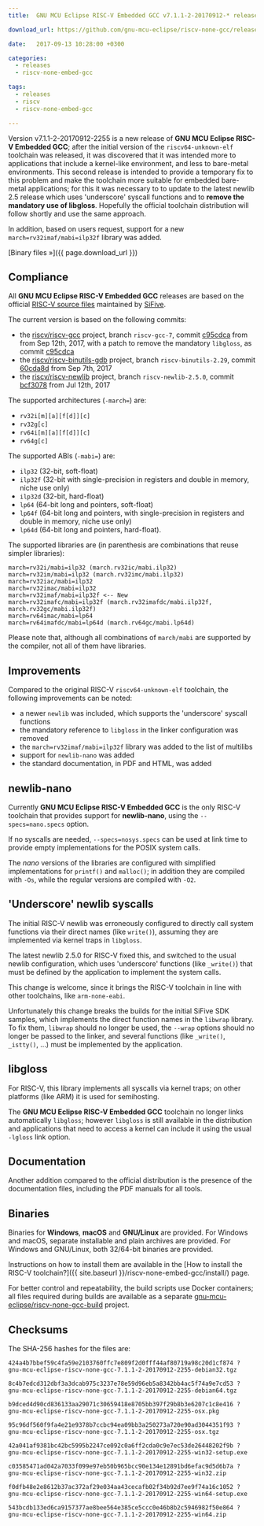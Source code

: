 ```yaml
---
title:  GNU MCU Eclipse RISC-V Embedded GCC v7.1.1-2-20170912-* released

download_url: https://github.com/gnu-mcu-eclipse/riscv-none-gcc/releases/tag/v7.1.1-2-20170912

date:   2017-09-13 10:28:00 +0300

categories:
  - releases
  - riscv-none-embed-gcc

tags:
  - releases
  - riscv
  - riscv-none-embed-gcc

---
```


Version v7.1.1-2-20170912-2255 is a new release of **GNU MCU Eclipse RISC-V Embedded GCC**; after the initial version of the `riscv64-unknown-elf` toolchain was released, it was discovered that it was intended more to applications that include a kernel-like environment, and less to bare-metal environments. This second release is intended to provide a temporary fix to this problem and make the toolchain more suitable for embedded bare-metal applications; for this it was necessary to to update to the latest newlib 2.5 release which uses 'underscore' syscall functions and to **remove the mandatory use of libgloss**. Hopefully the official toolchain distribution will follow shortly and use the same approach.

In addition, based on users request, support for a new `march=rv32imaf/mabi=ilp32f` library was added.

[Binary files »]({{ page.download_url }})

## Compliance

All **GNU MCU Eclipse RISC-V Embedded GCC** releases are based on the official [RISC-V source files](https://github.com/riscv/riscv-gcc) maintained by [SiFive](https://www.sifive.com).

The current version is based on the following commits:

* the [riscv/riscv-gcc](https://github.com/riscv/riscv-gcc) project, branch `riscv-gcc-7`, commit [c95cdca](https://github.com/riscv/riscv-gcc/commit/c95cdcae21de8dbb8a8ceb9c58b5f9560f0628ff) from from Sep 12th, 2017, with a patch to remove the mandatory `libgloss`, as commit [c95cdca](https://github.com/gnu-mcu-eclipse/riscv-none-gcc/commit/e0203ff93b1c6d6d42809400c5d37cd1448ee697)
* the [riscv/riscv-binutils-gdb](https://github.com/riscv/riscv-binutils-gdb) project, branch `riscv-binutils-2.29`, commit [60cda8d](https://github.com/riscv/riscv-binutils-gdb/commit/60cda8de81dce7bc67977b0dd1953437ed06db36) from Sep 7th, 2017
* the [riscv/riscv-newlib](https://github.com/riscv/riscv-newlib) project, branch `riscv-newlib-2.5.0`, commit [bcf3078](https://github.com/riscv/riscv-newlib/commit/bcf3078d2203be52ac7e31c58ef2dbfe02388d58) from Jul 12th, 2017

The supported architectures (`-march=`) are:

* `rv32i[m][a][f[d]][c]`
* `rv32g[c]`
* `rv64i[m][a][f[d]][c]`
* `rv64g[c]`

The supported ABIs (`-mabi=`) are:

* `ilp32` (32-bit, soft-float)
* `ilp32f` (32-bit with single-precision in registers and double in memory, niche use only)
* `ilp32d` (32-bit, hard-float)
* `lp64` (64-bit long and pointers, soft-float)
* `lp64f` (64-bit long and pointers, with single-precision in registers and double in memory, niche use only)
* `lp64d` (64-bit long and pointers, hard-float).

The supported libraries are (in parenthesis are combinations that reuse simpler libraries):

```
march=rv32i/mabi=ilp32 (march.rv32ic/mabi.ilp32)
march=rv32im/mabi=ilp32 (march.rv32imc/mabi.ilp32)
march=rv32iac/mabi=ilp32
march=rv32imac/mabi=ilp32
march=rv32imaf/mabi=ilp32f <-- New
march=rv32imafc/mabi=ilp32f (march.rv32imafdc/mabi.ilp32f, march.rv32gc/mabi.ilp32f)
march=rv64imac/mabi=lp64
march=rv64imafdc/mabi=lp64d (march.rv64gc/mabi.lp64d)
```

Please note that, although all combinations of `march/mabi` are supported by the compiler, not all of them have libraries.

## Improvements

Compared to the original RISC-V `riscv64-unknown-elf` toolchain, the following improvements can be noted:

* a newer `newlib` was included, which supports the 'underscore' syscall functions
* the mandatory reference to `libgloss` in the linker configuration was removed
* the `march=rv32imaf/mabi=ilp32f` library was added to the list of multilibs
* support for `newlib-nano` was added
* the standard documentation, in PDF and HTML, was added

## newlib-nano

Currently **GNU MCU Eclipse RISC-V Embedded GCC** is the only RISC-V toolchain that provides support for **newlib-nano**, using the `--specs=nano.specs` option.

If no syscalls are needed, `--specs=nosys.specs` can be used at link time to provide empty implementations for the POSIX system calls.

The _nano_ versions of the libraries are configured with simplified implementations for `printf()` and `malloc()`; in addition they are compiled with `-Os`, while the regular versions are compiled with `-O2`.

## 'Underscore' newlib syscalls

The initial RISC-V newlib was erroneously configured to directly call system functions via their direct names (like `write()`), assuming they are implemented via kernel traps in `libgloss`.

The latest newlib 2.5.0 for RISC-V fixed this, and switched to the usual newlib configuration, which uses 'underscore' functions (like `_write()`) that must be defined by the application to implement the system calls.

This change is welcome, since it brings the RISC-V toolchain in line with other toolchains, like `arm-none-eabi`.

Unfortunately this change breaks the builds for the initial SiFive SDK samples, which implements the direct function names in the `libwrap` library. To fix them, `libwrap` should no longer be used, the `--wrap` options should no longer be passed to the linker, and several functions (like `_write()`, `_istty()`, ...) must be implemented by the application.

## libgloss

For RISC-V, this library implements all syscalls via kernel traps; on other platforms (like ARM) it is used for semihosting.

The **GNU MCU Eclipse RISC-V Embedded GCC** toolchain no longer links automatically `libgloss`; however  `libgloss` is still available in the distribution and applications that need to access a kernel can include it using the usual `-lgloss` link option.

## Documentation

Another addition compared to the official distribution is the presence of the documentation files, including the PDF manuals for all tools.

## Binaries

Binaries for **Windows**, **macOS** and **GNU/Linux** are provided. For Windows and macOS, separate installable and plain archives are provided. For Windows and GNU/Linux, both 32/64-bit binaries are provided.

Instructions on how to install them are available in the [How to install the RISC-V toolchain?]({{ site.baseurl }}/riscv-none-embed-gcc/install/) page.

For better control and repeatability, the build scripts use Docker containers; all files required during builds are available as a separate [gnu-mcu-eclipse/riscv-none-gcc-build](https://github.com/gnu-mcu-eclipse/riscv-none-gcc-build) project.

## Checksums

The SHA-256 hashes for the files are:

```console
424a4b7bbef59c4fa59e2103760ffc7e809f2d0fff44af80719a98c20d1cf874 ?
gnu-mcu-eclipse-riscv-none-gcc-7.1.1-2-20170912-2255-debian32.tgz

8c4b7edcd312dbf3a3dcab975c3237e78e59d96eb5a8342bb4ac5f74a9e7cd53 ?
gnu-mcu-eclipse-riscv-none-gcc-7.1.1-2-20170912-2255-debian64.tgz

b9dced4d90cd836133aa29071c30659418e8705bb397f29b8b3e6207c1c8e416 ?
gnu-mcu-eclipse-riscv-none-gcc-7.1.1-2-20170912-2255-osx.pkg

95c96df560f9fa4e21e9378b7ccbc94ea09bb3a250273a720e90ad3044351f93 ?
gnu-mcu-eclipse-riscv-none-gcc-7.1.1-2-20170912-2255-osx.tgz

42a041af9381bc42bc5995b2247ce092c0a6ff2cda0c9e7ec53de26448202f9b ?
gnu-mcu-eclipse-riscv-none-gcc-7.1.1-2-20170912-2255-win32-setup.exe

c03585471ad042a7033f099e97eb50b965bcc90e134e12891bd6efac9d5d6b7a ?
gnu-mcu-eclipse-riscv-none-gcc-7.1.1-2-20170912-2255-win32.zip

f0dfb48e2e8612b37ac372af29e034aa43cecafb02f34b92d7ee9f74a16c1052 ?
gnu-mcu-eclipse-riscv-none-gcc-7.1.1-2-20170912-2255-win64-setup.exe

543bcdb133ed6ca9157377ae8bee564e385ce5ccc0e46b8b2c5946982f50e864 ?
gnu-mcu-eclipse-riscv-none-gcc-7.1.1-2-20170912-2255-win64.zip
```
